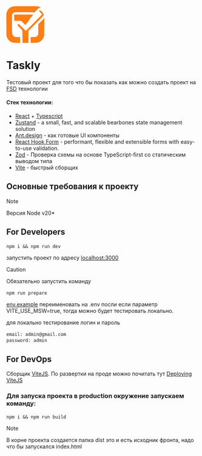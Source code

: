 <img width="100" alt="logo" src="./public/taskly.svg" />

# Taskly
Тестовый проект для того что бы показать как можно создать проект на [FSD](https://feature-sliced.design/) технологии

#### Стек технологии:

- [React](https://react.dev/learn) + [Typescript](https://www.typescriptlang.org/docs/)
- [Zustand](https://docs.pmnd.rs/zustand/getting-started/introduction) - a small, fast, and scalable bearbones state management solution
- [Ant.design](https://ant.design/) - как готовые UI компоненты
- [React Hook Form](https://react-hook-form.com/) - performant, flexible and extensible forms with easy-to-use validation.
- [Zod](https://zod.dev/) - Проверка схемы на основе TypeScript-first со статическим выводом типа
- [Vite](https://vitejs.dev/guide/) - быстрый сборщих

## Основные требования к проекту

> [!NOTE]
> Версия Node v20\*

## For Developers

```shell
npm i && npm run dev
```

запустить проект по адресу [localhost:3000](http://localhost:3000)

> [!CAUTION]
> Обязательно запустить команду
>```shell
>npm run prepare
>```

[env.example](env.example) переименовать на .env посли если параметр VITE_USE_MSW=true,
тогда можно будет тестировать локально.

для локально тестирование логин и пароль

```aiignore
email: admin@gmail.com
password: admin
```

## For DevOps

Сборщик [ViteJS](https://vitejs.dev/). По развертки на проде можно почитать тут [Deploying ViteJS](https://vitejs.dev/guide/static-deploy.html#building-the-app)

### Для запуска проекта в production окружение запускаем команду:

```shell
npm i && npm run build
```

> [!NOTE]
> В корне проекта создается папка dist это и есть исходник фронта, надо что бы запускался index.html
